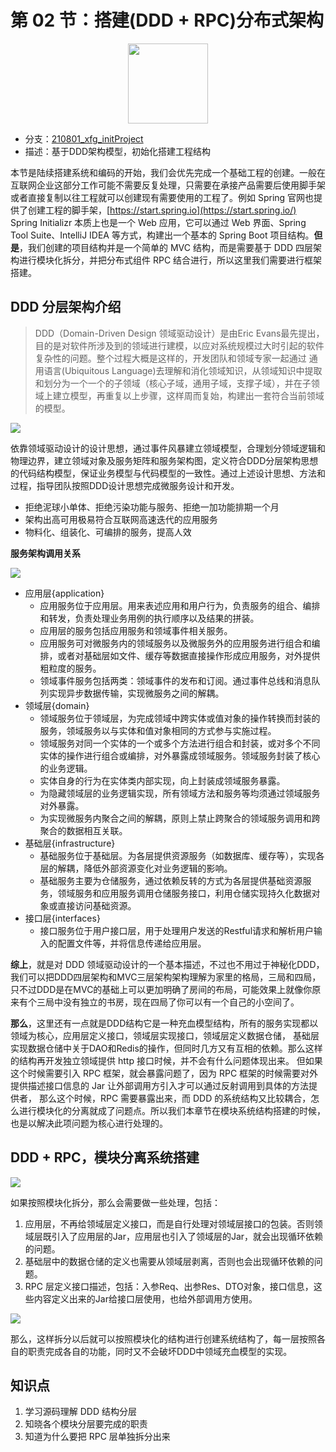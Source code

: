 # 第 02 节：搭建(DDD + RPC)分布式架构

<div align="center">
    <img src="https://codechina.csdn.net/KnowledgePlanet/Lottery/-/raw/master/doc/assets/img/2-00.png" width="128">
</div>

- 分支：[210801_xfg_initProject](https://codechina.csdn.net/KnowledgePlanet/Lottery/-/tree/210801_xfg_initProject)
- 描述：基于DDD架构模型，初始化搭建工程结构

本节是陆续搭建系统和编码的开始，我们会优先完成一个基础工程的创建。一般在互联网企业这部分工作可能不需要反复处理，只需要在承接产品需要后使用脚手架或者直接复制以往工程就可以创建现有需要使用的工程了。例如 Spring 官网也提供了创建工程的脚手架，[https://start.spring.io](https://start.spring.io/) Spring Initializr 本质上也是一个 Web 应用，它可以通过 Web 界面、Spring Tool Suite、IntelliJ IDEA 等方式，构建出一个基本的 Spring Boot 项目结构。**但是**，我们创建的项目结构并是一个简单的 MVC 结构，而是需要基于 DDD 四层架构进行模块化拆分，并把分布式组件 RPC 结合进行，所以这里我们需要进行框架搭建。

## DDD 分层架构介绍

>DDD（Domain-Driven Design 领域驱动设计）是由Eric Evans最先提出，目的是对软件所涉及到的领域进行建模，以应对系统规模过大时引起的软件复杂性的问题。整个过程大概是这样的，开发团队和领域专家一起通过 通用语言(Ubiquitous Language)去理解和消化领域知识，从领域知识中提取和划分为一个一个的子领域（核心子域，通用子域，支撑子域），并在子领域上建立模型，再重复以上步骤，这样周而复始，构建出一套符合当前领域的模型。

![](https://codechina.csdn.net/KnowledgePlanet/Lottery/-/raw/master/doc/assets/img/2-01.png)

依靠领域驱动设计的设计思想，通过事件风暴建立领域模型，合理划分领域逻辑和物理边界，建立领域对象及服务矩阵和服务架构图，定义符合DDD分层架构思想的代码结构模型，保证业务模型与代码模型的一致性。通过上述设计思想、方法和过程，指导团队按照DDD设计思想完成微服务设计和开发。

- 拒绝泥球小单体、拒绝污染功能与服务、拒绝一加功能排期一个月
- 架构出高可用极易符合互联网高速迭代的应用服务
- 物料化、组装化、可编排的服务，提高人效

**服务架构调用关系**

![](https://codechina.csdn.net/KnowledgePlanet/Lottery/-/raw/master/doc/assets/img/2-02.png)

- 应用层{application}
  - 应用服务位于应用层。用来表述应用和用户行为，负责服务的组合、编排和转发，负责处理业务用例的执行顺序以及结果的拼装。
  - 应用层的服务包括应用服务和领域事件相关服务。
  - 应用服务可对微服务内的领域服务以及微服务外的应用服务进行组合和编排，或者对基础层如文件、缓存等数据直接操作形成应用服务，对外提供粗粒度的服务。
  - 领域事件服务包括两类：领域事件的发布和订阅。通过事件总线和消息队列实现异步数据传输，实现微服务之间的解耦。
- 领域层{domain}
  - 领域服务位于领域层，为完成领域中跨实体或值对象的操作转换而封装的服务，领域服务以与实体和值对象相同的方式参与实施过程。
  - 领域服务对同一个实体的一个或多个方法进行组合和封装，或对多个不同实体的操作进行组合或编排，对外暴露成领域服务。领域服务封装了核心的业务逻辑。
  - 实体自身的行为在实体类内部实现，向上封装成领域服务暴露。
  - 为隐藏领域层的业务逻辑实现，所有领域方法和服务等均须通过领域服务对外暴露。
  - 为实现微服务内聚合之间的解耦，原则上禁止跨聚合的领域服务调用和跨聚合的数据相互关联。
- 基础层{infrastructure}
  - 基础服务位于基础层。为各层提供资源服务（如数据库、缓存等），实现各层的解耦，降低外部资源变化对业务逻辑的影响。
  - 基础服务主要为仓储服务，通过依赖反转的方式为各层提供基础资源服务，领域服务和应用服务调用仓储服务接口，利用仓储实现持久化数据对象或直接访问基础资源。
- 接口层{interfaces}
  - 接口服务位于用户接口层，用于处理用户发送的Restful请求和解析用户输入的配置文件等，并将信息传递给应用层。

**综上**，就是对 DDD 领域驱动设计的一个基本描述，不过也不用过于神秘化DDD，我们可以把DDD四层架构和MVC三层架构架构理解为家里的格局，三局和四局，
只不过DDD是在MVC的基础上可以更加明确了房间的布局，可能效果上就像你原来有个三局中没有独立的书房，现在四局了你可以有一个自己的小空间了。

**那么**，这里还有一点就是DDD结构它是一种充血模型结构，所有的服务实现都以领域为核心，应用层定义接口，领域层实现接口，领域层定义数据仓储，
基础层实现数据仓储中关于DAO和Redis的操作，但同时几方又有互相的依赖。那么这样的结构再开发独立领域提供 http 接口时候，并不会有什么问题体现出来。
但如果这个时候需要引入 RPC 框架，就会暴露问题了，因为 RPC 框架的时候需要对外提供描述接口信息的 Jar 让外部调用方引入才可以通过反射调用到具体的方法提供者，
那么这个时候，RPC 需要暴露出来，而 DDD 的系统结构又比较耦合，怎么进行模块化的分离就成了问题点。所以我们本章节在模块系统结构搭建的时候，也是以解决此项问题为核心进行处理的。

## DDD + RPC，模块分离系统搭建

![](https://codechina.csdn.net/KnowledgePlanet/Lottery/-/raw/master/doc/assets/img/2-03.png)

如果按照模块化拆分，那么会需要做一些处理，包括：
1. 应用层，不再给领域层定义接口，而是自行处理对领域层接口的包装。否则领域层既引入了应用层的Jar，应用层也引入了领域层的Jar，就会出现循环依赖的问题。
2. 基础层中的数据仓储的定义也需要从领域层剥离，否则也会出现循环依赖的问题。
3. RPC 层定义接口描述，包括：入参Req、出参Res、DTO对象，接口信息，这些内容定义出来的Jar给接口层使用，也给外部调用方使用。

![](https://codechina.csdn.net/KnowledgePlanet/Lottery/-/raw/master/doc/assets/img/2-04.png)

那么，这样拆分以后就可以按照模块化的结构进行创建系统结构了，每一层按照各自的职责完成各自的功能，同时又不会破坏DDD中领域充血模型的实现。

## 知识点

1. 学习源码理解 DDD 结构分层
2. 知晓各个模块分层要完成的职责
2. 知道为什么要把 RPC 层单独拆分出来
